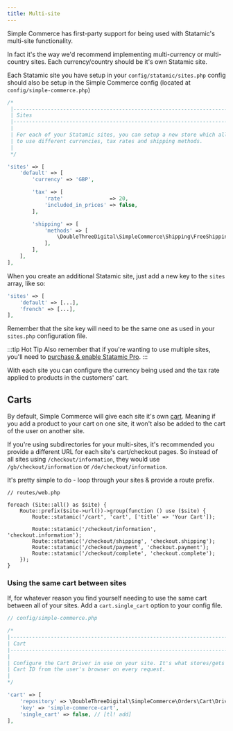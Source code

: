 ```yaml
---
title: Multi-site
---
```


Simple Commerce has first-party support for being used with Statamic's multi-site functionality.

In fact it's the way we'd recommend implementing multi-currency or multi-country sites. Each currency/country should be it's own Statamic site.

Each Statamic site you have setup in your `config/statamic/sites.php` config should also be setup in the Simple Commerce config (located at `config/simple-commerce.php`)

```php
/*
 |--------------------------------------------------------------------------
 | Sites
 |--------------------------------------------------------------------------
 |
 | For each of your Statamic sites, you can setup a new store which allows you
 | to use different currencies, tax rates and shipping methods.
 |
 */

'sites' => [
    'default' => [
        'currency' => 'GBP',

        'tax' => [
            'rate'               => 20,
            'included_in_prices' => false,
        ],

        'shipping' => [
            'methods' => [
                \DoubleThreeDigital\SimpleCommerce\Shipping\FreeShipping::class,
            ],
        ],
    ],
],
```

When you create an additional Statamic site, just add a new key to the `sites` array, like so:

```php
'sites' => [
    'default' => [...],
    'french' => [...],
],
```

Remember that the site key will need to be the same one as used in your `sites.php` configuration file.

:::tip Hot Tip
Also remember that if you're wanting to use multiple sites, you'll need to [purchase & enable Statamic Pro](https://statamic.dev/licensing).
:::

With each site you can configure the currency being used and the tax rate applied to products in the customers' cart.

## Carts

By default, Simple Commerce will give each site it's own [cart](/cart-and-orders). Meaning if you add a product to your cart on one site, it won't also be added to the cart of the user on another site.

If you're using subdirectories for your multi-sites, it's recommended you provide a different URL for each site's cart/checkout pages. So instead of all sites using `/checkout/information`, they would use `/gb/checkout/information` or `/de/checkout/information`.

It's pretty simple to do - loop through your sites & provide a route prefix.

```
// routes/web.php

foreach (Site::all() as $site) {
    Route::prefix($site->url())->group(function () use ($site) {
        Route::statamic('/cart', 'cart', ['title' => 'Your Cart']);

        Route::statamic('/checkout/information', 'checkout.information');
        Route::statamic('/checkout/shipping', 'checkout.shipping');
        Route::statamic('/checkout/payment', 'checkout.payment');
        Route::statamic('/checkout/complete', 'checkout.complete');
    });
}
```

### Using the same cart between sites

If, for whatever reason you find yourself needing to use the same cart between all of your sites. Add a `cart.single_cart` option to your config file.

```php
// config/simple-commerce.php

/*
|--------------------------------------------------------------------------
| Cart
|--------------------------------------------------------------------------
|
| Configure the Cart Driver in use on your site. It's what stores/gets the
| Cart ID from the user's browser on every request.
|
*/

'cart' => [
    'repository' => \DoubleThreeDigital\SimpleCommerce\Orders\Cart\Drivers\CookieDriver::class,
    'key' => 'simple-commerce-cart',
    'single_cart' => false, // [tl! add]
],
```

